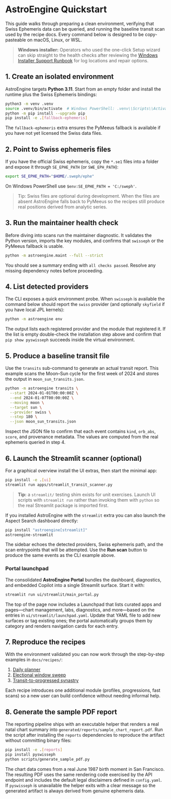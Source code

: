 # AstroEngine Quickstart

This guide walks through preparing a clean environment, verifying that
Swiss Ephemeris data can be queried, and running the baseline transit
scan used by the recipe docs. Every command below is designed to be
copy-pasteable on macOS, Linux, or WSL.

> **Windows installer:** Operators who used the one-click Setup wizard
> can skip straight to the health checks after reviewing the
> [Windows Installer Support Runbook](runbook/windows_installer_support.md)
> for log locations and repair options.

## 1. Create an isolated environment

AstroEngine targets **Python 3.11**. Start from an empty folder and
install the runtime plus the Swiss Ephemeris bindings:

```bash
python3 -m venv .venv
source .venv/bin/activate  # Windows PowerShell: .venv\\Scripts\\Activate.ps1
python -m pip install --upgrade pip
pip install -e .[fallback-ephemeris]
```

The `fallback-ephemeris` extra ensures the PyMeeus fallback is available
if you have not yet licensed the Swiss data files.

## 2. Point to Swiss ephemeris files

If you have the official Swiss ephemeris, copy the `*.se1` files into a
folder and expose it through ``SE_EPHE_PATH`` (or ``SWE_EPH_PATH``):

```bash
export SE_EPHE_PATH="$HOME/.sweph/ephe"
```

On Windows PowerShell use ``$env:SE_EPHE_PATH = 'C:/sweph'``.

> Tip: Swiss files are optional during development. When the files are
> absent AstroEngine falls back to PyMeeus so the recipes still produce
> real positions derived from analytic series.

## 3. Run the maintainer health check

Before diving into scans run the maintainer diagnostic. It validates the
Python version, imports the key modules, and confirms that ``swisseph``
or the PyMeeus fallback is usable.

```bash
python -m astroengine.maint --full --strict
```

You should see a summary ending with ``all checks passed``. Resolve any
missing dependency notes before proceeding.

## 4. List detected providers

The CLI exposes a quick environment probe. When ``swisseph`` is
available the command below should report the ``swiss`` provider (and
optionally ``skyfield`` if you have local JPL kernels):

```bash
python -m astroengine env
```

The output lists each registered provider and the module that
registered it. If the list is empty double-check the installation step
above and confirm that ``pip show pyswisseph`` succeeds inside the
virtual environment.

## 5. Produce a baseline transit file

Use the ``transits`` sub-command to generate an actual transit report.
This example scans the Moon–Sun cycle for the first week of 2024 and
stores the output in ``moon_sun_transits.json``.

```bash
python -m astroengine transits \
  --start 2024-01-01T00:00:00Z \
  --end 2024-01-07T00:00:00Z \
  --moving moon \
  --target sun \
  --provider swiss \
  --step 180 \
  --json moon_sun_transits.json
```

Inspect the JSON file to confirm that each event contains ``kind``,
``orb_abs``, ``score``, and provenance metadata. The values are computed
from the real ephemeris queried in step 4.

## 6. Launch the Streamlit scanner (optional)

For a graphical overview install the UI extras, then start the minimal
app:

```bash
pip install -e .[ui]
streamlit run apps/streamlit_transit_scanner.py
```

> **Tip:** a ``streamlit/`` testing shim exists for unit exercises. Launch UI
> scripts with ``streamlit run`` rather than invoking them with ``python`` so the
> real Streamlit package is imported first.

If you installed AstroEngine with the ``streamlit`` extra you can also launch
the Aspect Search dashboard directly:

```bash
pip install "astroengine[streamlit]"
astroengine-streamlit
```

The sidebar echoes the detected providers, Swiss ephemeris path, and the
scan entrypoints that will be attempted. Use the **Run scan** button to
produce the same events as the CLI example above.

### Portal launchpad

The consolidated **AstroEngine Portal** bundles the dashboard, diagnostics,
and embedded Copilot into a single Streamlit surface. Start it with:

```bash
streamlit run ui/streamlit/main_portal.py
```

The top of the page now includes a Launchpad that lists curated apps and
pages—chart management, labs, diagnostics, and more—based on the entries in
``ui/streamlit/launchpad.yaml``. Update that YAML file to add new surfaces or
tag existing ones; the portal automatically groups them by category and
renders navigation cards for each entry.

## 7. Reproduce the recipes

With the environment validated you can now work through the
step-by-step examples in ``docs/recipes/``:

1. [Daily planner](recipes/daily_planner.md)
2. [Electional window sweep](recipes/electional_window.md)
3. [Transit-to-progressed synastry](recipes/transit_to_progressed_synastry.md)

Each recipe introduces one additional module (profiles, progressions,
fast scans) so a new user can build confidence without needing informal
help.

## 8. Generate the sample PDF report

The reporting pipeline ships with an executable helper that renders a
real natal chart summary into ``generated/reports/sample_chart_report.pdf``.
Run the script after installing the ``reports`` dependencies to
reproduce the artifact without committing binary files:

```bash
pip install -e .[reports]
pip install pyswisseph
python scripts/generate_sample_pdf.py
```

The chart data comes from a real June 1987 birth moment in San
Francisco. The resulting PDF uses the same rendering code exercised by
the API endpoint and includes the default legal disclaimers defined in
``config.yaml``. If ``pyswisseph`` is unavailable the helper exits with a
clear message so the generated artifact is always derived from genuine
ephemeris data.
